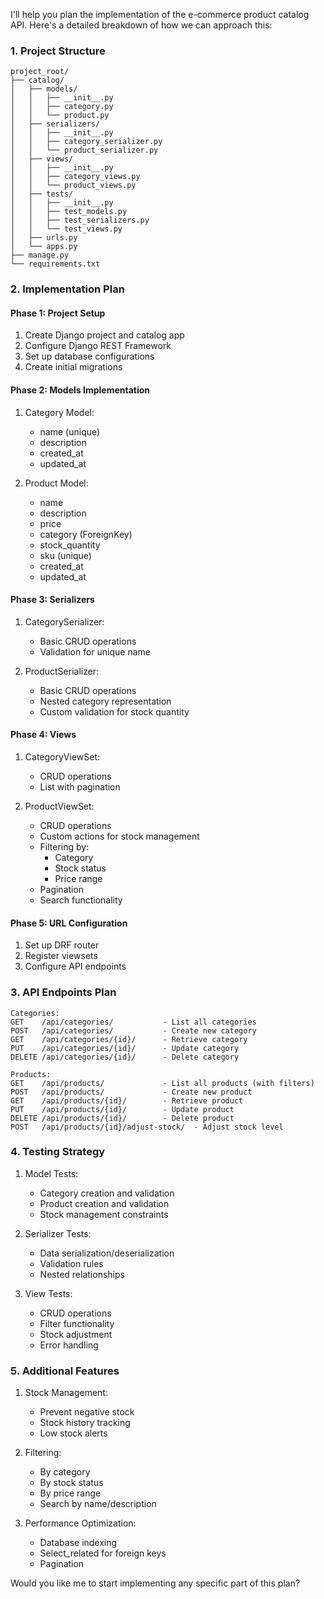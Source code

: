 I'll help you plan the implementation of the e-commerce product catalog API. Here's a detailed breakdown of how we can approach this:

### 1. Project Structure
```plaintext
project_root/
├── catalog/
│   ├── models/
│   │   ├── __init__.py
│   │   ├── category.py
│   │   └── product.py
│   ├── serializers/
│   │   ├── __init__.py
│   │   ├── category_serializer.py
│   │   └── product_serializer.py
│   ├── views/
│   │   ├── __init__.py
│   │   ├── category_views.py
│   │   └── product_views.py
│   ├── tests/
│   │   ├── __init__.py
│   │   ├── test_models.py
│   │   ├── test_serializers.py
│   │   └── test_views.py
│   ├── urls.py
│   └── apps.py
├── manage.py
└── requirements.txt
```

### 2. Implementation Plan

#### Phase 1: Project Setup
1. Create Django project and catalog app
2. Configure Django REST Framework
3. Set up database configurations
4. Create initial migrations

#### Phase 2: Models Implementation
1. Category Model:
   - name (unique)
   - description
   - created_at
   - updated_at

2. Product Model:
   - name
   - description
   - price
   - category (ForeignKey)
   - stock_quantity
   - sku (unique)
   - created_at
   - updated_at

#### Phase 3: Serializers
1. CategorySerializer:
   - Basic CRUD operations
   - Validation for unique name

2. ProductSerializer:
   - Basic CRUD operations
   - Nested category representation
   - Custom validation for stock quantity

#### Phase 4: Views
1. CategoryViewSet:
   - CRUD operations
   - List with pagination

2. ProductViewSet:
   - CRUD operations
   - Custom actions for stock management
   - Filtering by:
     - Category
     - Stock status
     - Price range
   - Pagination
   - Search functionality

#### Phase 5: URL Configuration
1. Set up DRF router
2. Register viewsets
3. Configure API endpoints

### 3. API Endpoints Plan

```plaintext
Categories:
GET    /api/categories/           - List all categories
POST   /api/categories/           - Create new category
GET    /api/categories/{id}/      - Retrieve category
PUT    /api/categories/{id}/      - Update category
DELETE /api/categories/{id}/      - Delete category

Products:
GET    /api/products/             - List all products (with filters)
POST   /api/products/             - Create new product
GET    /api/products/{id}/        - Retrieve product
PUT    /api/products/{id}/        - Update product
DELETE /api/products/{id}/        - Delete product
POST   /api/products/{id}/adjust-stock/  - Adjust stock level
```

### 4. Testing Strategy

1. Model Tests:
   - Category creation and validation
   - Product creation and validation
   - Stock management constraints

2. Serializer Tests:
   - Data serialization/deserialization
   - Validation rules
   - Nested relationships

3. View Tests:
   - CRUD operations
   - Filter functionality
   - Stock adjustment
   - Error handling

### 5. Additional Features

1. Stock Management:
   - Prevent negative stock
   - Stock history tracking
   - Low stock alerts

2. Filtering:
   - By category
   - By stock status
   - By price range
   - Search by name/description

3. Performance Optimization:
   - Database indexing
   - Select_related for foreign keys
   - Pagination

Would you like me to start implementing any specific part of this plan?